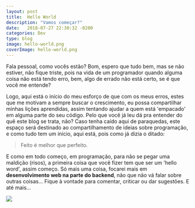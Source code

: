 ```yaml
---
layout: post
title:  Hello World
description: "Vamos começar?"
date:   2018-07-27 22:30:32 -0200
categories: Dev
type: blog
image: hello-world.png
coverImage: hello-world.png
---
```


Fala pessoal, como vocês estão? Bom, espero que tudo bem, mas se não estiver, não fique triste, pois na vida de um programador quando 
alguma coisa não está tendo erro, bem, algo de errado não está certo, se é que você me entende?

Logo, aqui está o início do meu esforço de que com os meus erros, estes que me motivam a sempre buscar o crescimento, 
eu possa compartilhar minhas lições aprendidas, assim tentando ajudar a quem está 'empacado' em alguma parte do seu código.
Pelo que você já leu dá pra entender do quê este blog se trata, não? Caso tenha caído aqui de paraquedas, este
espaço será destinado ao compartilhamento de ideias sobre programação, e como tudo tem um início, aqui está, pois como 
já dizia o ditado: 
<blockquote> Feito é melhor que perfeito.</blockquote>

E como em todo começo, em programação, para não se pegar uma maldição (risos), a primeira coisa que você fizer tem que ser um 
'hello word', assim começo. Só mais uma coisa, focarei mais em __desenvolvimento web na parte do backend__, não que não vá falar 
sobre outras coisas... Fique à vontade para comentar, criticar ou dar sugestões. E até mais...

<img class = "img-fluid" src = "https://www.dhresource.com/0x0s/f2-albu-g5-M01-D9-03-rBVaI1k6Dm-AI1FtAACwE5C8ZYc231.jpg/11-4x16cm-see-ya-funny-car-styling-vinyl.jpg">
